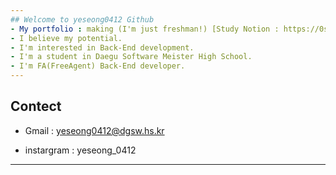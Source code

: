 ```yaml
---
## Welcome to yeseong0412 Github
- My portfolio : making (I'm just freshman!) [Study Notion : https://0start.notion.site/JavaStudy-Spring-3f0194d6cfac4d15b47228bf2b510a58]
- I believe my potential.
- I'm interested in Back-End development.
- I'm a student in Daegu Software Meister High School.
- I'm FA(FreeAgent) Back-End developer.
---
```

## Contect
- Gmail : yeseong0412@dgsw.hs.kr

- instargram : yeseong_0412

---
